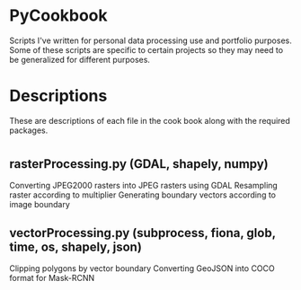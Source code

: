 # PyCookbook
Scripts I've written for personal data processing use and portfolio purposes. Some of these scripts are specific to certain projects so they may need to be generalized for different purposes.

# Descriptions
These are descriptions of each file in the cook book along with the required packages.

#
## rasterProcessing.py (GDAL, shapely, numpy)
Converting JPEG2000 rasters into JPEG rasters using GDAL
Resampling raster according to multiplier
Generating boundary vectors according to image boundary

## vectorProcessing.py (subprocess, fiona, glob, time, os, shapely, json)
Clipping polygons by vector boundary
Converting GeoJSON into COCO format for Mask-RCNN
